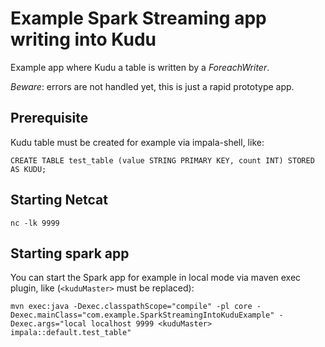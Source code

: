 # Example Spark Streaming app writing into Kudu 

Example app where Kudu a table is written by a *ForeachWriter*.

*Beware*: errors are not handled yet, this is just a rapid prototype app. 

## Prerequisite

Kudu table must be created for example via impala-shell, like:

```
CREATE TABLE test_table (value STRING PRIMARY KEY, count INT) STORED AS KUDU;
```

## Starting Netcat

```
nc -lk 9999
```


## Starting spark app

You can start the Spark app for example in local mode via maven exec plugin, like (`<kuduMaster>` must be replaced):

```
mvn exec:java -Dexec.classpathScope="compile" -pl core -Dexec.mainClass="com.example.SparkStreamingIntoKuduExample" -Dexec.args="local localhost 9999 <kuduMaster> impala::default.test_table"
```
